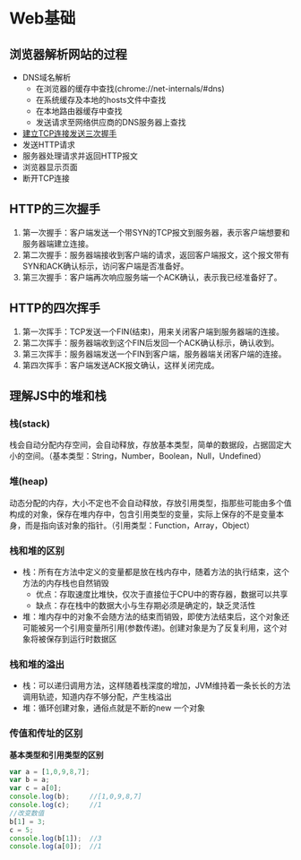 # Web基础

## 浏览器解析网站的过程

* DNS域名解析
  * 在浏览器的缓存中查找(chrome://net-internals/#dns)
  * 在系统缓存及本地的hosts文件中查找
  * 在本地路由器缓存中查找
  * 发送请求至网络供应商的DNS服务器上查找
* [建立TCP连接发送三次握手](#HTTP的三次握手)
* 发送HTTP请求
* 服务器处理请求并返回HTTP报文
* 浏览器显示页面
* 断开TCP连接

## HTTP的三次握手

1. 第一次握手：客户端发送一个带SYN的TCP报文到服务器，表示客户端想要和服务器端建立连接。
2. 第二次握手：服务器端接收到客户端的请求，返回客户端报文，这个报文带有SYN和ACK确认标示，访问客户端是否准备好。
3. 第三次握手：客户端再次响应服务端一个ACK确认，表示我已经准备好了。

## HTTP的四次挥手

1. 第一次挥手：TCP发送一个FIN(结束)，用来关闭客户端到服务器端的连接。
2. 第二次挥手：服务器端收到这个FIN后发回一个ACK确认标示，确认收到。
3. 第三次挥手：服务器端发送一个FIN到客户端，服务器端关闭客户端的连接。
4. 第四次挥手：客户端发送ACK报文确认，这样关闭完成。

## 理解JS中的堆和栈

### 栈(stack)

栈会自动分配内存空间，会自动释放，存放基本类型，简单的数据段，占据固定大小的空间。（基本类型：String，Number，Boolean，Null，Undefined）

### 堆(heap)

动态分配的内存，大小不定也不会自动释放，存放引用类型，指那些可能由多个值构成的对象，保存在堆内存中，包含引用类型的变量，实际上保存的不是变量本身，而是指向该对象的指针。（引用类型：Function，Array，Object）

### 栈和堆的区别

* 栈：所有在方法中定义的变量都是放在栈内存中，随着方法的执行结束，这个方法的内存栈也自然销毁
  * 优点：存取速度比堆快，仅次于直接位于CPU中的寄存器，数据可以共享
  * 缺点：存在栈中的数据大小与生存期必须是确定的，缺乏灵活性
* 堆：堆内存中的对象不会随方法的结束而销毁，即使方法结束后，这个对象还可能被另一个引用变量所引用(参数传递)。创建对象是为了反复利用，这个对象将被保存到运行时数据区

### 栈和堆的溢出

* 栈：可以递归调用方法，这样随着栈深度的增加，JVM维持着一条长长的方法调用轨迹，知道内存不够分配，产生栈溢出
* 堆：循环创建对象，通俗点就是不断的new 一个对象

### 传值和传址的区别

**基本类型和引用类型的区别**

```js
var a = [1,0,9,8,7];
var b = a;
var c = a[0];
console.log(b);     //[1,0,9,8,7]
console.log(c);     //1
//改变数值
b[1] = 3;
c = 5;
console.log(b[1]);  //3
console.log(a[0]);  //1  
```